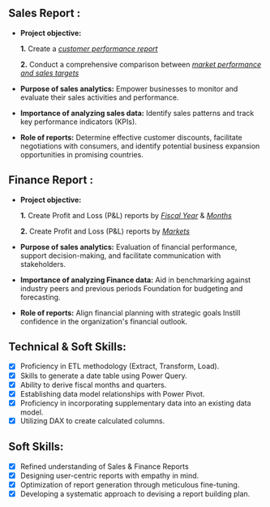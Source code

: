 ## Sales Report :


- **Project objective:** 

    **1.** Create a _[customer performance report](https://github.com/analystsaurabh/Excel-Projects/blob/55e718f98df2c518365b00167a475ef79e7d82e9/Customer%20Performance%20Report.pdf)_ 

    **2.** Conduct a comprehensive comparison between _[market performance and sales targets](https://github.com/analystsaurabh/Excel-Projects/blob/8a5b7376e88c342b911cb389101b10d0a6e233de/Market%20Performance%20vs%20Target.pdf)_

- **Purpose of sales analytics:** Empower businesses to monitor and evaluate their sales activities and performance.

- **Importance of analyzing sales data:** Identify sales patterns and track key performance indicators (KPIs).

- **Role of reports:** Determine effective customer discounts, facilitate negotiations with consumers, and identify potential business expansion opportunities in promising countries.


## Finance Report :

- **Project objective:** 

    **1.** Create Profit and Loss (P&L) reports by _[Fiscal Year](https://github.com/analystsaurabh/Excel-Projects/blob/8a5b7376e88c342b911cb389101b10d0a6e233de/P%26L%20by%20Fiscal%20Year.pdf)_ & _[Months](https://github.com/KirandeepMarala/Excel-Sales_Analysis/blob/main/P%26L%20Statement%20by%20Months.pdf)_ 

   **2.** Create Profit and Loss (P&L) reports by _[Markets](https://github.com/analystsaurabh/Excel-Projects/blob/8a5b7376e88c342b911cb389101b10d0a6e233de/P%26L%20for%20Markets.pdf)_

- **Purpose of sales analytics:** Evaluation of financial performance, support decision-making, and facilitate communication with stakeholders.

- **Importance of analyzing Finance data:** Aid in benchmarking against industry peers and previous periods Foundation for budgeting and forecasting.

- **Role of reports:** Align financial planning with strategic goals Instill confidence in the organization's financial outlook.


## Technical & Soft Skills:
- [x]	Proficiency in ETL methodology (Extract, Transform, Load).
- [x]	Skills to generate a date table using Power Query.
- [x]	Ability to derive fiscal months and quarters.
- [x]	Establishing data model relationships with Power Pivot.
- [x]	Proficiency in incorporating supplementary data into an existing data model.
- [x]	Utilizing DAX to create calculated columns.

## Soft Skills:
- [x]	Refined understanding of Sales & Finance Reports
- [x]	Designing user-centric reports with empathy in mind.
- [x]	Optimization of report generation through meticulous fine-tuning.
- [x]	Developing a systematic approach to devising a report building plan.
